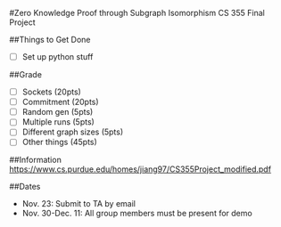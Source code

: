 #Zero Knowledge Proof through Subgraph Isomorphism 
CS 355 Final Project

##Things to Get Done
- [ ] Set up python stuff

##Grade
- [ ] Sockets (20pts)
- [ ] Commitment (20pts)
- [ ] Random gen (5pts)
- [ ] Multiple runs (5pts)
- [ ] Different graph sizes (5pts)
- [ ] Other things (45pts)

##Information
https://www.cs.purdue.edu/homes/jiang97/CS355Project_modified.pdf

##Dates
- Nov. 23: Submit to TA by email 
- Nov. 30-Dec. 11: All group members must be present for demo
